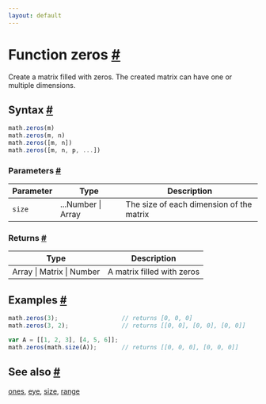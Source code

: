 ```yaml
---
layout: default
---
```


<h1 id="function-zeros">Function zeros <a href="#function-zeros" title="Permalink">#</a></h1>

Create a matrix filled with zeros. The created matrix can have one or
multiple dimensions.


<h2 id="syntax">Syntax <a href="#syntax" title="Permalink">#</a></h2>

```js
math.zeros(m)
math.zeros(m, n)
math.zeros([m, n])
math.zeros([m, n, p, ...])
```

<h3 id="parameters">Parameters <a href="#parameters" title="Permalink">#</a></h3>

Parameter | Type | Description
--------- | ---- | -----------
`size` | ...Number &#124; Array | The size of each dimension of the matrix

<h3 id="returns">Returns <a href="#returns" title="Permalink">#</a></h3>

Type | Description
---- | -----------
Array &#124; Matrix &#124; Number | A matrix filled with zeros


<h2 id="examples">Examples <a href="#examples" title="Permalink">#</a></h2>

```js
math.zeros(3);                  // returns [0, 0, 0]
math.zeros(3, 2);               // returns [[0, 0], [0, 0], [0, 0]]

var A = [[1, 2, 3], [4, 5, 6]];
math.zeros(math.size(A));       // returns [[0, 0, 0], [0, 0, 0]]
```


<h2 id="see-also">See also <a href="#see-also" title="Permalink">#</a></h2>

[ones](ones.html),
[eye](eye.html),
[size](size.html),
[range](range.html)


<!-- Note: This file is automatically generated from source code comments. Changes made in this file will be overridden. -->
